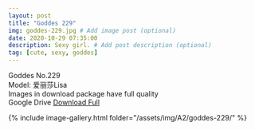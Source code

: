 ```yaml
---
layout: post
title: "Goddes 229"
img: goddes-229.jpg # Add image post (optional)
date: 2020-10-29 07:35:00
description: Sexy girl. # Add post description (optional)
tag: [cute, sexy, goddes]
---
```

Goddes No.229  
Model: 爱丽莎Lisa               
Images in download package have full quality                    
Google Drive [Download Full](http://gestyy.com/erzk95)

{% include image-gallery.html folder="/assets/img/A2/goddes-229/" %}
